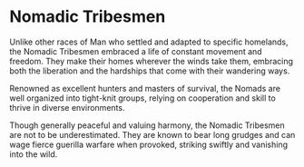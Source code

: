 # Nomadic Tribesmen

Unlike other races of Man who settled and adapted to specific homelands, the Nomadic Tribesmen embraced a life of constant movement and freedom. They make their homes wherever the winds take them, embracing both the liberation and the hardships that come with their wandering ways.

Renowned as excellent hunters and masters of survival, the Nomads are well organized into tight-knit groups, relying on cooperation and skill to thrive in diverse environments.

Though generally peaceful and valuing harmony, the Nomadic Tribesmen are not to be underestimated. They are known to bear long grudges and can wage fierce guerilla warfare when provoked, striking swiftly and vanishing into the wild.